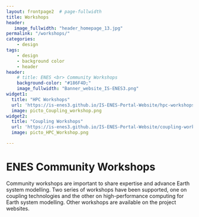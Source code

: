 ```yaml
---
layout: frontpage2  # page-fullwidth
title: Workshops
header:
   image_fullwidth: "header_homepage_13.jpg"
permalink: "/workshops/"
categories:
    - design
tags:
    - design
    - background color
    - header
header:
    # title: ENES <br> Community Workshops
    background-color: "#186F4D;"
    image_fullwidth: "Banner_website_IS-ENES3.png"
widget1:
  title: "HPC Workshops"
  url: 'https://is-enes3.github.io/IS-ENES-Portal-Website/hpc-workshops/'
  image: picto_Coupling_workshop.png
widget2:
  title: "Coupling Workshops"
  url: 'https://is-enes3.github.io/IS-ENES-Portal-Website/coupling-workshops/'
  image: picto_HPC_Workshop.png

---
```


# ENES Community Workshops

Community workshops are important to share expertise and advance Earth system modelling. Two series of workshops have been supported, one on coupling technologies and the other on high-performance computing for Earth system modelling. Other workshops are available on the project websites. 
